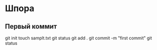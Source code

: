 # Шпора 

## Первый коммит
git init
touch samplt.txt
git status
git add .
git commit -m "first commit"
git status
